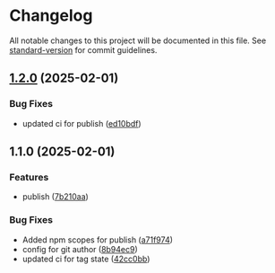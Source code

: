 # Changelog

All notable changes to this project will be documented in this file. See [standard-version](https://github.com/conventional-changelog/standard-version) for commit guidelines.

## [1.2.0](https://github.com/Sibindra/another-useless-npm-package/compare/v1.1.0...v1.2.0) (2025-02-01)


### Bug Fixes

* updated ci for publish ([ed10bdf](https://github.com/Sibindra/another-useless-npm-package/commit/ed10bdf36fae50367bf62c33f1486a3a80e1e5d1))

## 1.1.0 (2025-02-01)


### Features

* publish ([7b210aa](https://github.com/Sibindra/another-useless-npm-package/commit/7b210aa3f2ce4d7331ce7e635e0ebb02b7b2f782))


### Bug Fixes

* Added npm scopes for publish ([a71f974](https://github.com/Sibindra/another-useless-npm-package/commit/a71f974015e8f06ae5140cabfbb7ded92bd8854f))
* config for git author ([8b94ec9](https://github.com/Sibindra/another-useless-npm-package/commit/8b94ec9bfe2850eca82ff11d310e4700b80bba38))
* updated ci for tag state ([42cc0bb](https://github.com/Sibindra/another-useless-npm-package/commit/42cc0bbda7c55e73b7e9b55e084cb3dfdcda5f57))
